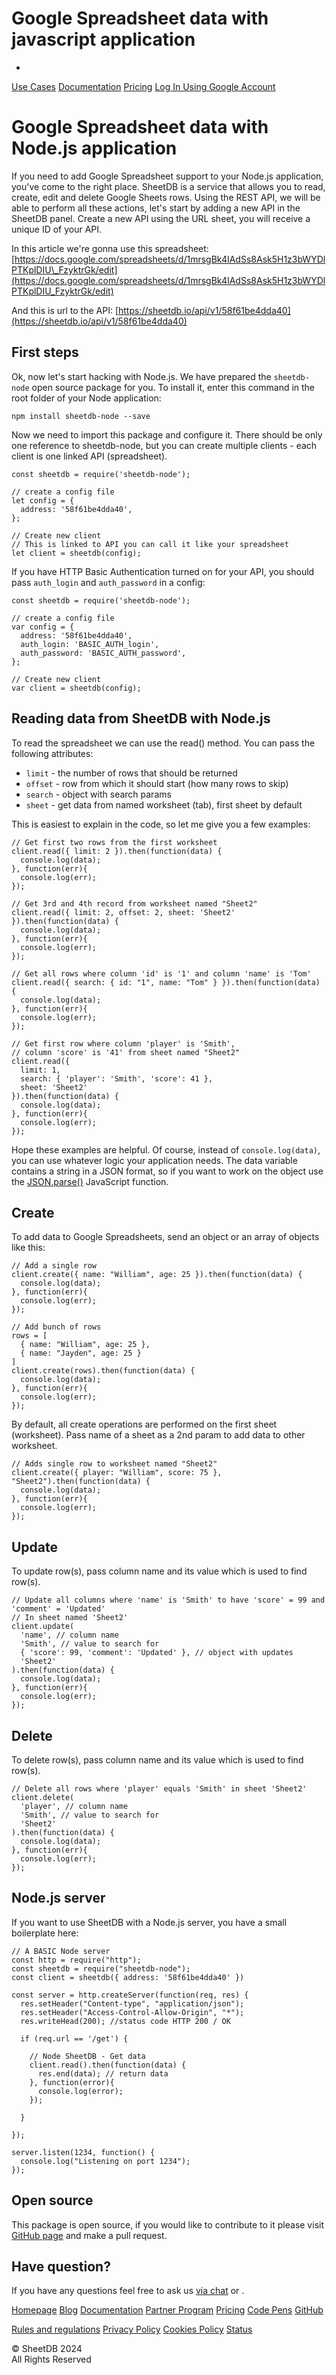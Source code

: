 # Google Spreadsheet data with javascript application

  - 

[Use Cases](https://sheetdb.io/use-cases) [Documentation](https://docs.sheetdb.io/) [Pricing](https://sheetdb.io/pricing) [Log In Using Google Account](https://sheetdb.io/app)

Google Spreadsheet data with Node.js application
================================================

If you need to add Google Spreadsheet support to your Node.js application, you've come to the right place. SheetDB is a service that allows you to read, create, edit and delete Google Sheets rows. Using the REST API, we will be able to perform all these actions, let's start by adding a new API in the SheetDB panel. Create a new API using the URL sheet, you will receive a unique ID of your API.

In this article we're gonna use this spreadsheet: [https://docs.google.com/spreadsheets/d/1mrsgBk4IAdSs8Ask5H1z3bWYDlPTKplDIU\_FzyktrGk/edit](https://docs.google.com/spreadsheets/d/1mrsgBk4IAdSs8Ask5H1z3bWYDlPTKplDIU_FzyktrGk/edit)

And this is url to the API: [https://sheetdb.io/api/v1/58f61be4dda40](https://sheetdb.io/api/v1/58f61be4dda40)

First steps
-----------

Ok, now let's start hacking with Node.js. We have prepared the `sheetdb-node` open source package for you. To install it, enter this command in the root folder of your Node application:

`npm install sheetdb-node --save`

Now we need to import this package and configure it. There should be only one reference to sheetdb-node, but you can create multiple clients - each client is one linked API (spreadsheet).

    const sheetdb = require('sheetdb-node');
    
    // create a config file
    let config = {
      address: '58f61be4dda40',
    };
    
    // Create new client
    // This is linked to API you can call it like your spreadsheet
    let client = sheetdb(config);

If you have HTTP Basic Authentication turned on for your API, you should pass `auth_login` and `auth_password` in a config:

    const sheetdb = require('sheetdb-node');
    
    // create a config file
    var config = {
      address: '58f61be4dda40',
      auth_login: 'BASIC_AUTH_login',
      auth_password: 'BASIC_AUTH_password',
    };
    
    // Create new client
    var client = sheetdb(config);

Reading data from SheetDB with Node.js
--------------------------------------

To read the spreadsheet we can use the read() method. You can pass the following attributes:

*   `limit` - the number of rows that should be returned
*   `offset` - row from which it should start (how many rows to skip)
*   `search` - object with search params
*   `sheet` - get data from named worksheet (tab), first sheet by default

This is easiest to explain in the code, so let me give you a few examples:

    // Get first two rows from the first worksheet
    client.read({ limit: 2 }).then(function(data) {
      console.log(data);
    }, function(err){
      console.log(err);
    });

    // Get 3rd and 4th record from worksheet named "Sheet2"
    client.read({ limit: 2, offset: 2, sheet: 'Sheet2' }).then(function(data) {
      console.log(data);
    }, function(err){
      console.log(err);
    });

    // Get all rows where column 'id' is '1' and column 'name' is 'Tom'
    client.read({ search: { id: "1", name: "Tom" } }).then(function(data) {
      console.log(data);
    }, function(err){
      console.log(err);
    });

    // Get first row where column 'player' is 'Smith',
    // column 'score' is '41' from sheet named "Sheet2"
    client.read({
      limit: 1,
      search: { 'player': 'Smith', 'score': 41 },
      sheet: 'Sheet2'
    }).then(function(data) {
      console.log(data);
    }, function(err){
      console.log(err);
    });

Hope these examples are helpful. Of course, instead of `console.log(data)`, you can use whatever logic your application needs. The data variable contains a string in a JSON format, so if you want to work on the object use the [JSON.parse()](https://www.w3schools.com/js/js_json_parse.asp) JavaScript function.

Create
------

To add data to Google Spreadsheets, send an object or an array of objects like this:

    // Add a single row
    client.create({ name: "William", age: 25 }).then(function(data) {
      console.log(data);
    }, function(err){
      console.log(err);
    });

    // Add bunch of rows
    rows = [
      { name: "William", age: 25 },
      { name: "Jayden", age: 25 }
    ]
    client.create(rows).then(function(data) {
      console.log(data);
    }, function(err){
      console.log(err);
    });

By default, all create operations are performed on the first sheet (worksheet). Pass name of a sheet as a 2nd param to add data to other worksheet.

    // Adds single row to worksheet named "Sheet2"
    client.create({ player: "William", score: 75 }, "Sheet2").then(function(data) {
      console.log(data);
    }, function(err){
      console.log(err);
    });

Update
------

To update row(s), pass column name and its value which is used to find row(s).

    // Update all columns where 'name' is 'Smith' to have 'score' = 99 and 'comment' = 'Updated'
    // In sheet named 'Sheet2'
    client.update(
      'name', // column name
      'Smith', // value to search for
      { 'score': 99, 'comment': 'Updated' }, // object with updates
      'Sheet2'
    ).then(function(data) {
      console.log(data);
    }, function(err){
      console.log(err);
    });

Delete
------

To delete row(s), pass column name and its value which is used to find row(s).

    // Delete all rows where 'player' equals 'Smith' in sheet 'Sheet2'
    client.delete(
      'player', // column name
      'Smith', // value to search for
      'Sheet2'
    ).then(function(data) {
      console.log(data);
    }, function(err){
      console.log(err);
    });

Node.js server
--------------

If you want to use SheetDB with a Node.js server, you have a small boilerplate here:

    // A BASIC Node server
    const http = require("http");
    const sheetdb = require("sheetdb-node");
    const client = sheetdb({ address: '58f61be4dda40' })
    
    const server = http.createServer(function(req, res) {
      res.setHeader("Content-type", "application/json");
      res.setHeader("Access-Control-Allow-Origin", "*");
      res.writeHead(200); //status code HTTP 200 / OK
    
      if (req.url == '/get') {
    
        // Node SheetDB - Get data
        client.read().then(function(data) {
          res.end(data); // return data
        }, function(error){
          console.log(error);
        });
    
      }
    
    });
    
    server.listen(1234, function() {
      console.log("Listening on port 1234");
    });

Open source
-----------

This package is open source, if you would like to contribute to it please visit [GitHub page](https://github.com/sheetdb/sheetdb-node) and make a pull request.

Have question?
--------------

If you have any questions feel free to ask us [via chat](#) or .

[Homepage](https://sheetdb.io) [Blog](https://blog.sheetdb.io/) [Documentation](https://docs.sheetdb.io/) [Partner Program](https://sheetdb.io/partner-program) [Pricing](https://sheetdb.io/pricing) [Code Pens](https://codepen.io/sheetdb) [GitHub](https://github.com/sheetdb)

[Rules and regulations](https://sheetdb.io/rules-and-regulations) [Privacy Policy](https://sheetdb.io/privacy-policy) [Cookies Policy](https://sheetdb.io/cookies-policy) [Status](https://status.sheetdb.io)  

[](https://twitter.com/sheetdb_io)[](https://www.youtube.com/@sheetdb)[](https://blog.sheetdb.io/)[](https://github.com/sheetdb)

© SheetDB 2024  
All Rights Reserved
